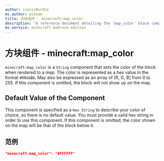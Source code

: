 ```yaml
---
author: iconicNurdle
ms.author: mikeam
title: 方块组件 - minecraft:map_color
description: "A reference document detailing the 'map_color' block component"
ms.service: minecraft-bedrock-edition
---
```


# 方块组件 - minecraft:map_color

`minecraft:map_color` is a `String` component that sets the color of the block when rendered to a map. The color is represented as a hex value in the format `#RRGGBB`. May also be expressed as an array of [R, G, B] from 0 to 255. If this component is omitted, the block will not show up on the map.

## Default Value of the Component

This component is specified as a `Hex String` to describe your color of choice, so there is no default value. You must provide a valid hex string in order to use this component. If this component is omitted, the color shown on the map will be that of the block below it.

## 范例

```json
"minecraft:map_color": "#FFFFFF"
```
